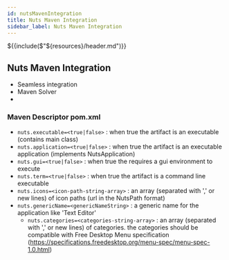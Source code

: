 ```yaml
---
id: nutsMavenIntegration
title: Nuts Maven Integration
sidebar_label: Nuts Maven Integration
---
```

${{include($"${resources}/header.md")}}

## Nuts Maven Integration

* Seamless integration
* Maven Solver
* 
### Maven Descriptor pom.xml

* `nuts.executable=<true|false>` : when true the artifact is an executable (contains main class) 
* `nuts.application=<true|false>` : when true the artifact is an executable application (implements NutsApplication)
* `nuts.gui=<true|false>` : when true the requires a gui environment to execute
* `nuts.term=<true|false>` : when true the artifact is a command line executable
* `nuts.icons=<icon-path-string-array>` : an array (separated with ',' or new lines) of icon paths (url in the NutsPath format)
* `nuts.genericName=<genericNameString>` : a generic name for the application like 'Text Editor'
  * `nuts.categories=<categories-string-array>` : an array (separated with ',' or new lines) of categories. the categories should be compatible with Free Desktop Menu specification (https://specifications.freedesktop.org/menu-spec/menu-spec-1.0.html)


